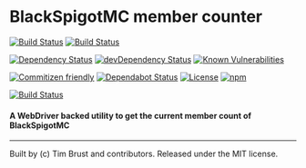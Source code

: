 # BlackSpigotMC member counter

[![Build Status](https://travis-ci.org/timbru31/blackspigot-member-counter.svg?branch=master)](https://travis-ci.org/timbru31/blackspigot-member-counter)
[![Build Status](https://app.saucelabs.com/buildstatus/timbru31)](https://app.saucelabs.com/builds/ca4ad218ce2748ffb6677816ebde052e)

[![Dependency Status](https://david-dm.org/timbru31/blackspigot-member-counter.svg)](https://david-dm.org/timbru31/blackspigot-member-counter)
[![devDependency Status](https://david-dm.org/timbru31/blackspigot-member-counter/dev-status.svg)](https://david-dm.org/timbru31/blackspigot-member-counter#info=devDependencies)
[![Known Vulnerabilities](https://snyk.io/test/github/timbru31/blackspigot-member-counter/badge.svg)](https://snyk.io/test/github/timbru31/blackspigot-member-counter)

[![Commitizen friendly](https://img.shields.io/badge/commitizen-friendly-brightgreen.svg)](http://commitizen.github.io/cz-cli/)
[![Dependabot Status](https://api.dependabot.com/badges/status?host=github&repo=timbru31/blackspigot-member-counter)](https://dependabot.com)
[![License](https://img.shields.io/badge/License-MIT-blue.svg)](LICENSE)
[![npm](https://img.shields.io/npm/v/blackspigot-member-counter.svg)](https://www.npmjs.com/package/blackspigot-member-counter)

[![Build Status](https://app.saucelabs.com/browser-matrix/timbru31.svg)](https://app.saucelabs.com/builds/ac2b3eb31bf040a795e1a323e20d8e84)

#### A WebDriver backed utility to get the current member count of BlackSpigotMC

---

Built by (c) Tim Brust and contributors. Released under the MIT license.
